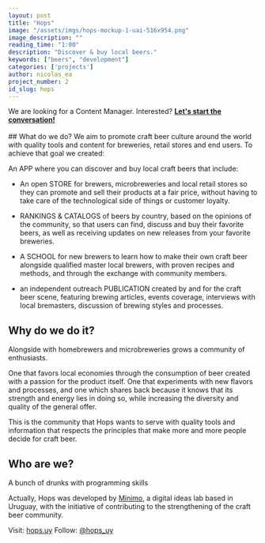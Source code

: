 ```yaml
---
layout: post
title: "Hops"
image: "/assets/imgs/hops-mockup-1-uai-516x954.png"
image_description: ""
reading_time: "1:00"
description: "Discover & buy local beers."
keywords: ["beers", "development"]
categories: ['projects']
author: nicolas_ea
project_number: 2
id_slug: hops
---
```

<div class="alert alert-warning text-center" role="alert"> We are looking for a Content Manager. Interested?
 <a href="mailto:{{ site.email }}" rel="nofollow"><strong><span class="text-nowrap"><i class="fas fa-hand-point-right mr-1"></i>Let's</span> start the conversation!</strong></a></div>

<br>
## What do we do?
We aim to promote craft beer culture around the world with quality tools and content for breweries, retail stores and end users.
To achieve that goal we created:

An <span class='bg-black text-uppercase'><i class="fa fa-mobile mr-1" aria-hidden="true"></i>APP</span> where you can discover and buy local craft beers that include:

* An open <span class='bg-black text-uppercase'><i class="fas fa-shopping-cart mr-1"></i>STORE</span> for brewers, microbreweries and local retail stores so they can promote and sell their products at a fair price, without having to take care of the technological side of things or customer loyalty.
* <span class='bg-black text-uppercase'><i class="fas fa-medal mr-1"></i>RANKINGS & CATALOGS</span> of beers by country, based on the opinions of the community, so that users can find, discuss and buy their favorite beers, as well as receiving updates on new releases from your favorite breweries.
* A <span class='bg-black text-uppercase'><i class="fas fa-graduation-cap mr-1"></i>SCHOOL</span> for new brewers to learn how to make their own craft beer alongside qualified master local brewers, with proven recipes and methods, and through the exchange with community members.

* <i class="fa fa-plus mr-1" aria-hidden="true"></i>an independent outreach <span class='bg-black text-uppercase'>PUBLICATION</span> created by and for the craft beer scene, featuring brewing articles, events coverage, interviews with local bremasters, discussion of brewing styles and processes.

## Why do we do it?
Alongside with homebrewers and microbreweries grows a community of enthusiasts.

One that favors local economies through the consumption of beer created with a passion for the product itself. One that experiments with new flavors and processes, and one which shares back because it knows that its strength and energy lies in doing so, while increasing the diversity and quality of the general offer.

This is the community that Hops wants to serve with quality tools and information that respects the principles that make more and more people decide for craft beer.

## Who are we?
A bunch of drunks with programming skills <i class="fas fa-grin-beam-sweat"></i>

Actually, Hops was developed by <a href="https://minimo.io"><i class="fas fa-circle mr-1" style="color:black;"></i>Mínimo</a>, a digital ideas lab based in Uruguay, with the initiative of contributing to the strengthening of the craft beer community.

Visit: <i class="fas fa-external-link-square-alt mr-1"></i>[hops.uy](https://hops.uy/)
Follow: <i class="fab fa-instagram-square mr-1"></i>[@hops_uy](https://www.instagram.com/hops_uy/)

